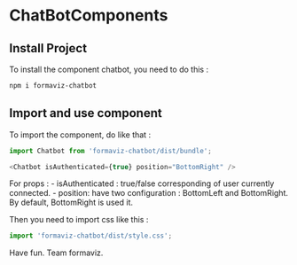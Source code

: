 # ChatBotComponents

## Install Project

To install the component chatbot, you need to do this :

```sh
npm i formaviz-chatbot
```

## Import and use component

To import the component, do like that :
```js
import Chatbot from 'formaviz-chatbot/dist/bundle';

<Chatbot isAuthenticated={true} position="BottomRight" />
```

For props :
    - isAuthenticated : true/false corresponding of user currently connected.
    - position: have two configuration : BottomLeft and BottomRight. By default, BottomRight is used it.

Then you need to import css like this :
```js
import 'formaviz-chatbot/dist/style.css';
```

Have fun.
Team formaviz.


